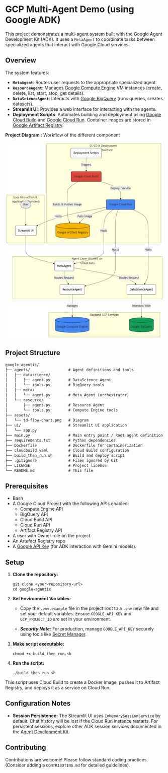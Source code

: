 # GCP Multi-Agent Demo (using Google ADK)

This project demonstrates a multi-agent system built with the Google Agent Development Kit (ADK). It uses a `MetaAgent` to coordinate tasks between specialized agents that interact with Google Cloud services.

## Overview

The system features:

* **`MetaAgent`**: Routes user requests to the appropriate specialized agent.
* **`ResourceAgent`**: Manages [Google Compute Engine](https://cloud.google.com/compute/docs) VM instances (create, delete, list, start, stop, get details).
* **`DataScienceAgent`**: Interacts with [Google BigQuery](https://cloud.google.com/bigquery/docs) (runs queries, creates datasets).
* **Streamlit UI**: Provides a web interface for interacting with the agents.
* **Deployment Scripts**: Automates building and deployment using [Google Cloud Build](https://cloud.google.com/build/docs) and [Google Cloud Run](https://cloud.google.com/run). Container images are stored in [Google Artifact Registry](https://cloud.google.com/artifact-registry/docs).

**Project Diagram** : Workflow of the different component

<p align="center">
<img src="./assets/td-flow-chart.png" alt="Diagram" width="600"/>
</p>

## Project Structure

    google-agentic/
    ├── agents/                 # Agent definitions and tools
    │   ├── datascience/    
    │   │   ├── agent.py        # DataScience Agent
    │   │   └── tools.py        # BigQuery tools
    │   ├── meta/   
    │   │   └── agent.py        # Meta Agent (orchestrator)
    │   └── resource/   
    │       ├── agent.py        # Resource Agent
    │       └── tools.py        # Compute Engine tools
    ├── assets/                 
    │   └── td-flow-chart.png   # Diagram
    ├── ui/                     # Streamlit UI application
    │   └── app.py  
    ├── main.py                 # Main entry point / Root agent definition
    ├── requirements.txt        # Python dependencies
    ├── Dockerfile              # Dockerfile for containerization
    ├── cloudbuild.yaml         # Cloud Build configuration
    ├── build_then_run.sh       # Build and deploy script
    ├── .gitignore              # Files ignored by Git
    ├── LICENSE                 # Project license
    └── README.md               # This file

## Prerequisites

* Bash
* A Google Cloud Project with the following APIs enabled:
    * Compute Engine API
    * BigQuery API
    * Cloud Build API
    * Cloud Run API
    * Artifact Registry API
* A user with Owner role on the project
* An Artefact Registry repo
* A [Google API Key](https://aistudio.google.com/apikey) (for ADK interaction with Gemini models).

## Setup

1.  **Clone the repository:**

        git clone <your-repository-url>
        cd google-agentic

2.  **Set Environment Variables:**
    * Copy the  `.env.example` file in the project root to a `.env` new file and set your default variables.  Ensure `GOOGLE_API_KEY` and `GCP_PROJECT_ID` are set in your environment.

    * ***Security Note:*** For production, manage `GOOGLE_API_KEY` securely using tools like [Secret Manager](https://cloud.google.com/secret-manager).

3.  **Make script executable:**

        chmod +x build_then_run.sh

4.  **Run the script:**

        ./build_then_run.sh

This script uses Cloud Build to create a Docker image, pushes it to Artifact Registry, and deploys it as a service on Cloud Run.

## Configuration Notes

* **Session Persistence:** The Streamlit UI uses `InMemorySessionService` by default. Chat history will be lost if the Cloud Run instance restarts. For persistent sessions, explore other ADK session services documented in the [Agent Development Kit](https://google.github.io/adk-docs/).

## Contributing

Contributions are welcome! Please follow standard coding practices. (Consider adding a `CONTRIBUTING.md` for detailed guidelines).